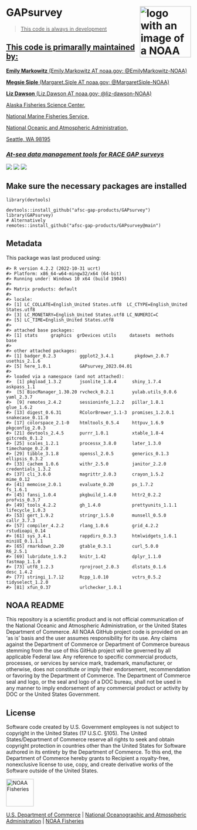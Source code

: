 <!-- README.md is generated from README.Rmd. Please edit that file -->

# GAPsurvey <a href={https://afsc-gap-products.github.io/GAPsurvey}><img src="man/figures/logo.png" align="right" width=139 height=139 alt="logo with an image of a NOAA Fisheries report" />

> This code is always in development

## This code is primarally maintained by:

**Emily Markowitz** (Emily.Markowitz AT noaa.gov; @EmilyMarkowitz-NOAA)

**Megsie Siple** (Margaret.Siple AT noaa.gov; @MargaretSiple-NOAA)

**Liz Dawson** (Liz.Dawson AT noaa.gov; @liz-dawson-NOAA)

Alaska Fisheries Science Center,

National Marine Fisheries Service,

National Oceanic and Atmospheric Administration,

Seattle, WA 98195

### *At-sea data management tools for RACE GAP surveys*

[![](https://img.shields.io/badge/devel%20version-2023.04.01-blue.svg)](https://github.com/afsc-gap-products/GAPsurvey)
[![](https://img.shields.io/badge/lifecycle-maturing-blue.svg)](https://lifecycle.r-lib.org/articles/stages.html#maturing)
[![](https://img.shields.io/github/last-commit/afsc-gap-products/GAPsurvey.svg)](https://github.com/afsc-gap-products/GAPsurvey/commits/main)

## Make sure the necessary packages are installed

    library(devtools)

    devtools::install_github("afsc-gap-products/GAPsurvey")
    library(GAPsurvey)
    # Alternatively
    remotes::install_github("afsc-gap-products/GAPsurvey@main")

## Metadata

This package was last produced using:

    #> R version 4.2.2 (2022-10-31 ucrt)
    #> Platform: x86_64-w64-mingw32/x64 (64-bit)
    #> Running under: Windows 10 x64 (build 19045)
    #> 
    #> Matrix products: default
    #> 
    #> locale:
    #> [1] LC_COLLATE=English_United States.utf8  LC_CTYPE=English_United States.utf8   
    #> [3] LC_MONETARY=English_United States.utf8 LC_NUMERIC=C                          
    #> [5] LC_TIME=English_United States.utf8    
    #> 
    #> attached base packages:
    #> [1] stats     graphics  grDevices utils     datasets  methods   base     
    #> 
    #> other attached packages:
    #> [1] badger_0.2.3         ggplot2_3.4.1        pkgdown_2.0.7        usethis_2.1.6       
    #> [5] here_1.0.1           GAPsurvey_2023.04.01
    #> 
    #> loaded via a namespace (and not attached):
    #>  [1] pkgload_1.3.2       jsonlite_1.8.4      shiny_1.7.4         askpass_1.1        
    #>  [5] BiocManager_1.30.20 rvcheck_0.2.1       yulab.utils_0.0.6   yaml_2.3.7         
    #>  [9] remotes_2.4.2       sessioninfo_1.2.2   pillar_1.8.1        glue_1.6.2         
    #> [13] digest_0.6.31       RColorBrewer_1.1-3  promises_1.2.0.1    snakecase_0.11.0   
    #> [17] colorspace_2.1-0    htmltools_0.5.4     httpuv_1.6.9        pkgconfig_2.0.3    
    #> [21] devtools_2.4.5      purrr_1.0.1         xtable_1.8-4        gitcreds_0.1.2     
    #> [25] scales_1.2.1        processx_3.8.0      later_1.3.0         timechange_0.2.0   
    #> [29] tibble_3.1.8        openssl_2.0.5       generics_0.1.3      ellipsis_0.3.2     
    #> [33] cachem_1.0.6        withr_2.5.0         janitor_2.2.0       credentials_1.3.2  
    #> [37] cli_3.6.0           magrittr_2.0.3      crayon_1.5.2        mime_0.12          
    #> [41] memoise_2.0.1       evaluate_0.20       ps_1.7.2            fs_1.6.1           
    #> [45] fansi_1.0.4         pkgbuild_1.4.0      httr2_0.2.2         profvis_0.3.7      
    #> [49] tools_4.2.2         gh_1.4.0            prettyunits_1.1.1   lifecycle_1.0.3    
    #> [53] gert_1.9.2          stringr_1.5.0       munsell_0.5.0       callr_3.7.3        
    #> [57] compiler_4.2.2      rlang_1.0.6         grid_4.2.2          rstudioapi_0.14    
    #> [61] sys_3.4.1           rappdirs_0.3.3      htmlwidgets_1.6.1   miniUI_0.1.1.1     
    #> [65] rmarkdown_2.20      gtable_0.3.1        curl_5.0.0          R6_2.5.1           
    #> [69] lubridate_1.9.2     knitr_1.42          dplyr_1.1.0         fastmap_1.1.0      
    #> [73] utf8_1.2.3          rprojroot_2.0.3     dlstats_0.1.6       desc_1.4.2         
    #> [77] stringi_1.7.12      Rcpp_1.0.10         vctrs_0.5.2         tidyselect_1.2.0   
    #> [81] xfun_0.37           urlchecker_1.0.1

## NOAA README

This repository is a scientific product and is not official
communication of the National Oceanic and Atmospheric Administration, or
the United States Department of Commerce. All NOAA GitHub project code
is provided on an ‘as is’ basis and the user assumes responsibility for
its use. Any claims against the Department of Commerce or Department of
Commerce bureaus stemming from the use of this GitHub project will be
governed by all applicable Federal law. Any reference to specific
commercial products, processes, or services by service mark, trademark,
manufacturer, or otherwise, does not constitute or imply their
endorsement, recommendation or favoring by the Department of Commerce.
The Department of Commerce seal and logo, or the seal and logo of a DOC
bureau, shall not be used in any manner to imply endorsement of any
commercial product or activity by DOC or the United States Government.

## License

Software code created by U.S. Government employees is not subject to
copyright in the United States (17 U.S.C. §105). The United
States/Department of Commerce reserve all rights to seek and obtain
copyright protection in countries other than the United States for
Software authored in its entirety by the Department of Commerce. To this
end, the Department of Commerce hereby grants to Recipient a
royalty-free, nonexclusive license to use, copy, and create derivative
works of the Software outside of the United States.

<img src="https://raw.githubusercontent.com/nmfs-general-modeling-tools/nmfspalette/main/man/figures/noaa-fisheries-rgb-2line-horizontal-small.png" height="75" alt="NOAA Fisheries">

[U.S. Department of Commerce](https://www.commerce.gov/) | [National
Oceanographic and Atmospheric Administration](https://www.noaa.gov) |
[NOAA Fisheries](https://www.fisheries.noaa.gov/)

